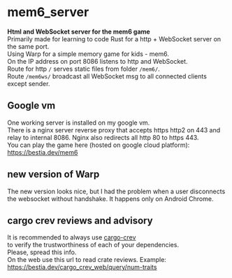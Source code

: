 # mem6_server

[comment]: # (lmake_readme cargo.toml data start)

[comment]: # (lmake_readme cargo.toml data end)  

**Html and WebSocket server for the mem6 game**  
Primarily made for learning to code Rust for a http + WebSocket server on the same port.  
Using Warp for a simple memory game for kids - mem6.  
On the IP address on port 8086 listens to http and WebSocket.  
Route for http `/` serves static files from folder `/mem6/`.  
Route `/mem6ws/` broadcast all WebSocket msg to all connected clients except sender.  

## Google vm

One working server is installed on my google vm.  
There is a nginx server reverse proxy that accepts https http2 on 443 and relay to internal 8086.
Nginx also redirects all http 80 to https 443.  
You can play the game here (hosted on google cloud platform):  
<https://bestia.dev/mem6>  

## new version of Warp

The new version looks nice, but I had the problem when a user disconnects the websocket without handshake. It happens only on Android Chrome.  

## cargo crev reviews and advisory

It is recommended to always use [cargo-crev](https://github.com/crev-dev/cargo-crev)  
to verify the trustworthiness of each of your dependencies.  
Please, spread this info.  
On the web use this url to read crate reviews. Example:  
<https://bestia.dev/cargo_crev_web/query/num-traits>  

